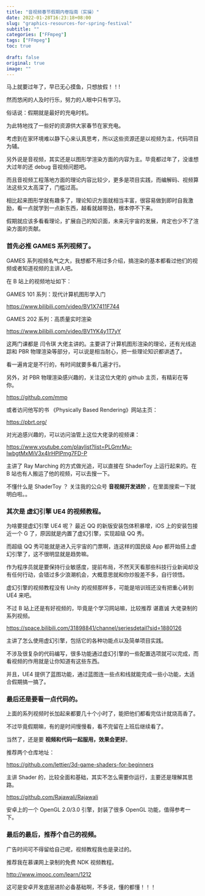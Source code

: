 ```yaml
---
title: "音视频春节假期内卷指南（实操）"
date: 2022-01-28T16:23:18+08:00
slug: "graphics-resources-for-spring-festival"
subtitle: ""
categories: ["FFmpeg"]
tags: ["FFmpeg"]
toc: true
 
draft: false
original: true
image: ""
---
```


马上就要过年了，早已无心摸鱼，只想放假！！!

然而悠闲的人及时行乐，努力的人眼中只有学习。

俗话说：假期就是最好的充电时机。

<!--more-->

为此特地找了一些好的资源供大家春节在家充电。

考虑到在家环境难以静下心来认真思考，所以这些资源还是以视频为主，代码项目为辅。

另外说是音视频，其实还是以图形学渲染方面的内容为主。毕竟都过年了，没谁想大过年的还 debug 音视频问题吧。

而且音视频工程落地方面的理论内容比较少，更多是项目实践，而编解码、视频算法这些又太高深了，门槛过高。

相比起来图形学就有趣多了，理论知识方面就相当丰富，很容易做到即时自我激励，看一点就学到一点新东西，越看就越带劲，根本停不下来。

假期就应该多看看理论，扩展自己的知识面，未来元宇宙的发展，肯定也少不了渲染方面的贡献。

### 首先必推 GAMES 系列视频了。

GAMES 系列视频名气之大，我想都不用过多介绍，搞渲染的基本都看过他们的视频或者知道视频的主讲人吧。

在 B 站上的视频地址如下：

GAMES 101 系列：现代计算机图形学入门

https://www.bilibili.com/video/BV1X7411F744

GAMES 202 系列：高质量实时渲染

https://www.bilibili.com/video/BV1YK4y1T7yY

这两门课都是 闫令琪 大佬主讲的。主要讲了计算机图形渲染的理论，还有光线追踪和 PBR 物理渲染等部分，可以说是相当耐心，把一些理论知识都讲透了。

看一遍肯定是不行的，有时间就要多看几遍才行。

另外，对 PBR 物理渲染感兴趣的，关注这位大佬的 github 主页，有精彩在等你。

https://github.com/mmp

或者访问他写的书 《Physically Based Rendering》网站主页：

https://pbrt.org/

对光追感兴趣的，可以访问油管上这位大佬录的视频课：

https://www.youtube.com/playlist?list=PLGmrMu-IwbgtMxMiV3x4IrHPlPmg7FD-P

主讲了 Ray Marching 的方式做光追，可以直接在 ShaderToy 上运行起来的。在 B 站也有人搬运了他的视频，可以去搜一下。

不懂什么是 ShaderToy ？ 关注我的公众号 **音视频开发进阶** ，在里面搜索一下就明白啦。。

### 其次是 虚幻引擎 UE4 的视频教程。

为啥要提虚幻引擎 UE4 呢？ 最近 QQ 的新版安装包体积暴增，iOS 上的安装包接近一个 G 了，原因就是内置了虚幻引擎，实现超级 QQ 秀。

而超级 QQ 秀可能就是进入元宇宙的门票啊，连这样的国民级 App 都开始搭上虚幻引擎了，这不很明显就是趋势嘛。

作为程序员就是要保持行业敏感度，提前布局，不然天天看那些科技行业新闻却没有任何行动，会错过多少浪潮机会，大概意思就和你炒股差不多，自行领悟。

虚幻引擎的视频教程没有 Unity 的视频那样多，可能是培训班还没有把重心转到 UE4 来吧。

不过 B 站上还是有好视频的，毕竟是个学习网站嘛，比较推荐 谌嘉诚 大佬录制的系列视频。

https://space.bilibili.com/31898841/channel/seriesdetail?sid=1880126

主讲了怎么使用虚幻引擎，包括它的各种功能点以及简单项目实践。

不涉及很复杂的代码编写，很多功能通过虚幻引擎的一些配置选项就可以完成，而看视频的作用就是让你知道有这些东西。

并且，UE4 提供了蓝图功能，通过蓝图连一些点和线就能完成一些小功能，太适合假期搞一搞了。


### 最后还是要看一点代码的。

上面的系列视频时长加起来都要几十个小时了，能把他们都看完估计就烧高香了。

不过毕竟假期嘛，有的是时间慢慢看，看不完留在上班后继续看了。

当然了，还是要 **视频和代码一起服用，效果会更好**。

推荐两个仓库地址：

https://github.com/lettier/3d-game-shaders-for-beginners

主讲 Shader 的，比较全面和基础，其实不怎么需要你运行，主要还是理解其思路。

https://github.com/Rajawali/Rajawali

安卓上的一个 OpenGL 2.0/3.0 引擎，封装了很多 OpenGL 功能，值得参考一下。


### 最后的最后，推荐个自己的视频。

广告时间可不得留给自己呢，视频教程我也是录过的。

推荐我在慕课网上录制的免费 NDK 视频教程。

http://www.imooc.com/learn/1212


这可是安卓开发底层进阶必备基础啊，不多说，懂的都懂！！！

